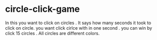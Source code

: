 # circle-click-game
In this you want to click on circles . It says how many seconds it took to click on circle. you want click cirlce with in one second . you can win by click 15 circles . All circles are different colors.
